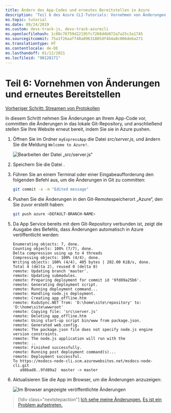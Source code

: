 ```yaml
---
title: Ändern des App-Codes und erneutes Bereitstellen in Azure
description: 'Teil 6 des Azure CLI-Tutorials: Vornehmen von Änderungen und erneutes Bereitstellen'
ms.topic: tutorial
ms.date: 09/24/2019
ms.custom: devx-track-js, devx-track-azurecli
ms.openlocfilehash: 1c80c76759d22195fc7268d4b072a7a25c3a1745
ms.sourcegitcommit: 75a1f26aaff48a89631805df4b4a0c006de6a271
ms.translationtype: HT
ms.contentlocale: de-DE
ms.lasthandoff: 01/12/2021
ms.locfileid: "98128171"
---
```

# <a name="part-6-make-changes-and-redeploy"></a>Teil 6: Vornehmen von Änderungen und erneutes Bereitstellen

[Vorheriger Schritt: Streamen von Protokollen](tutorial-vscode-azure-cli-node-05.md)

In diesem Schritt nehmen Sie Änderungen an Ihrem App-Code vor, committen die Änderungen in das lokale Git-Repository, und anschließend stellen Sie Ihre Website erneut bereit, indem Sie sie in Azure pushen.

1. Öffnen Sie im Ordner `myExpressApp` die Datei *src/server.js*, und ändern Sie die Meldung `Welcome to Azure!`.

    ![Bearbeiten der Datei „src/server.js“](../../media/azure-cli/edit-server-file.png)

1. Speichern Sie die Datei .

1. Führen Sie an einem Terminal oder einer Eingabeaufforderung den folgenden Befehl aus, um die Änderungen in Git zu committen:

    ```bash
    git commit -a -m "Edited message"
    ```

1. Pushen Sie die Änderungen in den Git-Remotespeicherort „Azure“, den Sie zuvor erstellt haben:

    ```bash
    git push azure <DEFAULT-BRANCH-NAME>
    ```

1. Da App Service bereits mit dem Git-Repository verbunden ist, zeigt die Ausgabe des Befehls, dass Änderungen automatisch in Azure veröffentlicht werden: 

    ```output
    Enumerating objects: 7, done.
    Counting objects: 100% (7/7), done.
    Delta compression using up to 4 threads
    Compressing objects: 100% (4/4), done.
    Writing objects: 100% (4/4), 405 bytes | 202.00 KiB/s, done.
    Total 4 (delta 2), reused 0 (delta 0)
    remote: Updating branch 'master'.
    remote: Updating submodules.
    remote: Preparing deployment for commit id '9fd89a25b6'.
    remote: Generating deployment script.
    remote: Running deployment command...
    remote: Handling node.js deployment.
    remote: Creating app_offline.htm
    remote: KuduSync.NET from: 'D:\home\site\repository' to: 'D:\home\site\wwwroot'
    remote: Copying file: 'src\server.js'
    remote: Deleting app_offline.htm
    remote: Using start-up script bin/www from package.json.
    remote: Generated web.config.
    remote: The package.json file does not specify node.js engine version constraints.
    remote: The node.js application will run with the 
    remote: ..
    remote: Finished successfully.
    remote: Running post deployment command(s)...
    remote: Deployment successful.
    To https://msdocs-node-cli.scm.azurewebsites.net/msdocs-node-cli.git
       a98bad8..9fd89a2  master -> master
    ```

1. Aktualisieren Sie die App im Browser, um die Änderungen anzuzeigen:

    ![Im Browser angezeigte veröffentlichte Änderungen](../../media/azure-cli/remote-app-changes.png)

> [!div class="nextstepaction"]
> [Ich sehe meine Änderungen.](tutorial-vscode-azure-cli-node-07.md) [Es ist ein Problem aufgetreten.](https://www.research.net/r/PWZWZ52?tutorial=node-deployment&step=publishing-changes)
